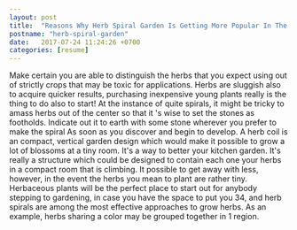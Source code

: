 ```yaml
---
layout: post
title:  "Reasons Why Herb Spiral Garden Is Getting More Popular In The Past Decade"
postname: "herb-spiral-garden"
date:   2017-07-24 11:24:26 +0700
categories: [resume]
---
```

Make certain you are able to distinguish the herbs that you expect using out of strictly crops that may be toxic for applications. Herbs are sluggish also to acquire quicker results, purchasing inexpensive young plants really is the thing to do also to start! At the instance of quite spirals, it might be tricky to amass herbs out of the center so that it 's wise to set the stones as footholds. Indicate out it to earth with some stone wherever you prefer to make the spiral As soon as you discover and begin to develop. A herb coil is an compact, vertical garden design which would make it possible to grow a lot of blossoms at a tiny room. It's a way to better your kitchen garden. It's really a structure which could be designed to contain each one your herbs in a compact room that is climbing. It possible to get away with less, however, in the event the herbs you mean to plant are rather tiny. Herbaceous plants will be the perfect place to start out for anybody stepping to gardening, in case you have the space to put you 34, and herb spirals are among the most effective approaches to grow herbs. As an example, herbs sharing a color may be grouped together in 1 region.
